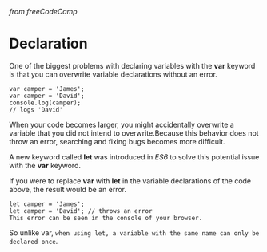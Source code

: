_from freeCodeCamp_
# Declaration
One of the biggest problems with declaring variables with the **var** keyword is that you can overwrite variable declarations without an error.
```
var camper = 'James';
var camper = 'David';
console.log(camper);
// logs 'David'
```
When your code becomes larger, you might accidentally overwrite a variable that you did not intend to overwrite.Because this behavior does 
not throw an error, searching and fixing bugs becomes more difficult.

A new keyword called **let** was introduced in _ES6_ to solve this potential issue with the **var** keyword.

If you were to replace **var** with **let** in the variable declarations of the code above, the result would be an error.
```
let camper = 'James';
let camper = 'David'; // throws an error
This error can be seen in the console of your browser.
```
So unlike var, `when using let, a variable with the same name can only be declared once`.

